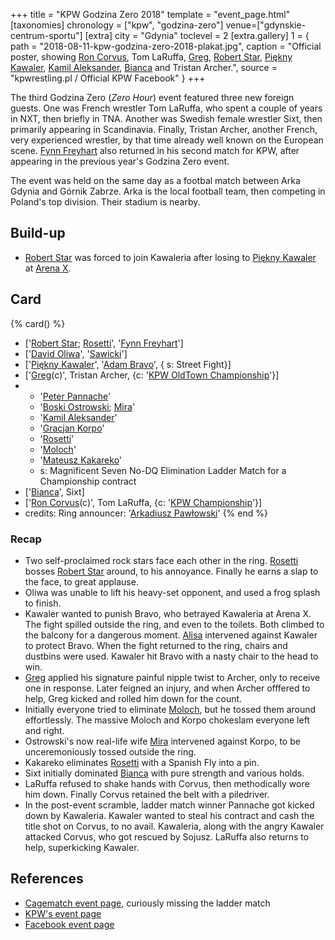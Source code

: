 +++
title = "KPW Godzina Zero 2018"
template = "event_page.html"
[taxonomies]
chronology = ["kpw", "godzina-zero"]
venue=["gdynskie-centrum-sportu"]
[extra]
city = "Gdynia"
toclevel = 2
[extra.gallery]
1 = { path = "2018-08-11-kpw-godzina-zero-2018-plakat.jpg", caption = "Official poster, showing [Ron Corvus](@/w/ron-corvus.md), Tom LaRuffa, [Greg](@/w/greg.md), [Robert Star](@/w/robert-star.md), [Piękny Kawaler](@/w/piekny-kawaler.md), [Kamil Aleksander](@/w/kamil-aleksander.md), [Bianca](@/w/bianca.md) and Tristan Archer.", source = "kpwrestling.pl / Official KPW Facebook" }
+++

The third Godzina Zero (_Zero Hour_) event featured three new foreign guests. One was French wrestler Tom LaRuffa, who spent a couple of years in NXT, then briefly in TNA. Another was Swedish female wrestler Sixt, then primarily appearing in Scandinavia. Finally, Tristan Archer, another French, very experienced wrestler, by that time already well known on the European scene. [Fynn Freyhart](@/w/fynn-freyhart.md) also returned in his second match for KPW, after appearing in the previous year's Godzina Zero event.

The event was held on the same day as a footbal match between Arka Gdynia and Górnik Zabrze. Arka is the local football team, then competing in Poland's top division. Their stadium is nearby.

## Build-up

* [Robert Star](@/w/robert-star.md) was forced to join Kawaleria after losing to [Piękny Kawaler](@/w/piekny-kawaler.md) at [Arena X](@/e/kpw/2018-05-26-kpw-arena-x.md).

## Card

{% card() %}
- ['[Robert Star](@/w/robert-star.md); [Rosetti](@/w/rosetti.md)', '[Fynn Freyhart](@/w/fynn-freyhart.md)']
- ['[David Oliwa](@/w/david-oliwa.md)', '[Sawicki](@/w/sawicki.md)']
- ['[Piękny Kawaler](@/w/piekny-kawaler.md)', '[Adam Bravo](@/w/adam-bravo.md)', {
    s: Street Fight}]
- ['[Greg](@/w/greg.md)(c)', Tristan Archer, {c: '[KPW OldTown Championship](@/c/kpw-old-town-championship.md)'}]
- - '[Peter Pannache](@/w/peter-pannache.md)'
  - '[Boski Ostrowski](@/w/ostrowski.md); [Mira](@/w/mira.md)'
  - '[Kamil Aleksander](@/w/kamil-aleksander.md)'
  - '[Gracjan Korpo](@/w/gracjan-korpo.md)'
  - '[Rosetti](@/w/rosetti.md)'
  - '[Moloch](@/w/moloch.md)'
  - '[Mateusz Kakareko](@/w/mateusz-kakareko.md)'
  - s: Magnificent Seven No-DQ Elimination Ladder Match for a Championship contract
- ['[Bianca](@/w/bianca.md)', Sixt]
- ['[Ron Corvus](@/w/ron-corvus.md)(c)', Tom LaRuffa, {c: '[KPW Championship](@/c/kpw-championship.md)'}]
- credits:
    Ring announcer: '[Arkadiusz Pawłowski](@/w/pan-pawlowski.md)'
{% end %}

### Recap

* Two self-proclaimed rock stars face each other in the ring. [Rosetti](@/w/rosetti.md) bosses [Robert Star](@/w/robert-star.md) around, to his annoyance. Finally he earns a slap to the face, to great applause.
* Oliwa was unable to lift his heavy-set opponent, and used a frog splash to finish.
* Kawaler wanted to punish Bravo, who betrayed Kawaleria at Arena X. The fight spilled outside the ring, and even to the toilets. Both climbed to the balcony for a dangerous moment. [Alisa](@/w/alisa.md) intervened against Kawaler to protect Bravo. When the fight returned to the ring, chairs and dustbins were used. Kawaler hit Bravo with a nasty chair to the head to win.
* [Greg](@/w/greg.md) applied his signature painful nipple twist to Archer, only to receive one in response. Later feigned an injury, and when Archer offfered to help, Greg kicked and rolled him down for the count.
* Initially everyone tried to eliminate [Moloch](@/w/moloch.md), but he tossed them around effortlessly. The massive Moloch and Korpo chokeslam everyone left and right.
* Ostrowski's now real-life wife [Mira](@/w/mira.md) intervened against Korpo, to be unceremoniously tossed outside the ring.
* Kakareko eliminates [Rosetti](@/w/rosetti.md) with a Spanish Fly into a pin.
* Sixt initially dominated [Bianca](@/w/bianca.md) with pure strength and various holds.
* LaRuffa refused to shake hands with Corvus, then methodically wore him down. Finally Corvus retained the belt with a piledriver.
* In the post-event scramble, ladder match winner Pannache got kicked down by Kawaleria. Kawaler wanted to steal his contract and cash the title shot on Corvus, to no avail. Kawaleria, along with the angry Kawaler attacked Corvus, who got rescued by Sojusz. LaRuffa also returns to help, superkicking Kawaler.

## References

* [Cagematch event page](https://www.cagematch.net/?id=1&nr=205647), curiously missing the ladder match
* [KPW's event page](https://kpwrestling.pl/events/kpw-godzina-zero-2018/)
* [Facebook event page](https://www.facebook.com/events/1952285155082513/)
